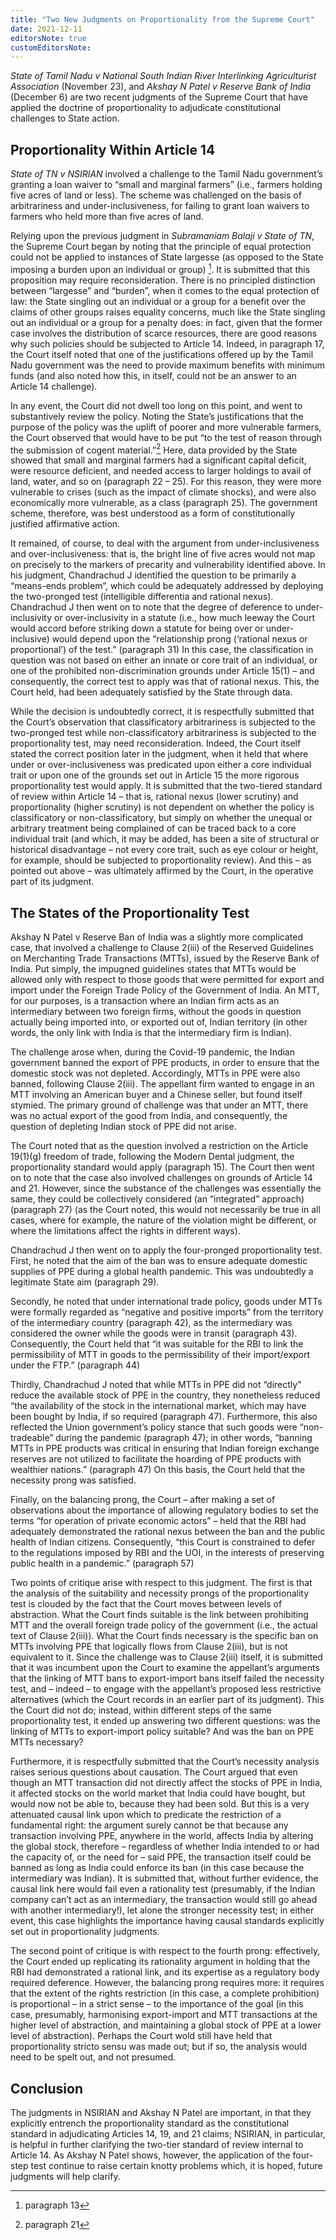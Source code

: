 ```yaml
---
title: "Two New Judgments on Proportionality from the Supreme Court"
date: 2021-12-11
editorsNote: true
customEditorsNote:
---
```


_State of Tamil Nadu v National South Indian River Interlinking Agriculturist Association_ (November 23), and _Akshay N Patel v Reserve Bank of India_ (December 6) are two recent judgments of the Supreme Court that have applied the doctrine of proportionality to adjudicate constitutional challenges to State action.

## Proportionality Within Article 14

_State of TN v NSIRIAN_ involved a challenge to the Tamil Nadu government’s granting a loan waiver to “small and marginal farmers” (i.e., farmers holding five acres of land or less). The scheme was challenged on the basis of arbitrariness and under-inclusiveness, for failing to grant loan waivers to farmers who held more than five acres of land.

Relying upon the previous judgment in _Subramaniam Balaji v State of TN_, the Supreme Court began by noting that the principle of equal protection could not be applied to instances of State largesse (as opposed to the State imposing a burden upon an individual or group) [^1]. It is submitted that this proposition may require reconsideration. There is no principled distinction between “largesse” and “burden”, when it comes to the equal protection of law: the State singling out an individual or a group for a benefit over the claims of other groups raises equality concerns, much like the State singling out an individual or a group for a penalty does: in fact, given that the former case involves the distribution of scarce resources, there are good reasons why such policies should be subjected to Article 14. Indeed, in paragraph 17, the Court itself noted that one of the justifications offered up by the Tamil Nadu government was the need to provide maximum benefits with minimum funds (and also noted how this, in itself, could not be an answer to an Article 14 challenge).

[^1]: paragraph 13

In any event, the Court did not dwell too long on this point, and went to substantively review the policy. Noting the State’s justifications that the purpose of the policy was the uplift of poorer and more vulnerable farmers, the Court observed that would have to be put “to the test of reason through the submission of cogent material.”[^2] Here, data provided by the State showed that small and marginal farmers had a significant capital deficit, were resource deficient, and needed access to larger holdings to avail of land, water, and so on (paragraph 22 – 25). For this reason, they were more vulnerable to crises (such as the impact of climate shocks), and were also economically more vulnerable, as a class (paragraph 25). The government scheme, therefore, was best understood as a form of constitutionally justified affirmative action.

[^2]: paragraph 21

It remained, of course, to deal with the argument from under-inclusiveness and over-inclusiveness: that is, the bright line of five acres would not map on precisely to the markers of precarity and vulnerability identified above. In his judgment, Chandrachud J identified the question to be primarily a “means-ends problem”, which could be adequately addressed by deploying the two-pronged test (intelligible differentia and rational nexus). Chandrachud J then went on to note that the degree of deference to under-inclusivity or over-inclusivity in a statute (i.e., how much leeway the Court would accord before striking down a statute for being over or under-inclusive) would depend upon the “relationship prong (‘rational nexus or proportional’) of the test.” (paragraph 31) In this case, the classification in question was not based on either an innate or core trait of an individual, or one of the prohibited non-discrimination grounds under Article 15(1) – and consequently, the correct test to apply was that of rational nexus. This, the Court held, had been adequately satisfied by the State through data.

While the decision is undoubtedly correct, it is respectfully submitted that the Court’s observation that classificatory arbitrariness is subjected to the two-pronged test while non-classificatory arbitrariness is subjected to the proportionality test, may need reconsideration. Indeed, the Court itself stated the correct position later in the judgment, when it held that where under or over-inclusiveness was predicated upon either a core individual trait or upon one of the grounds set out in Article 15 the more rigorous proportionality test would apply. It is submitted that the two-tiered standard of review within Article 14 – that is, rational nexus (lower scrutiny) and proportionality (higher scrutiny) is not dependent on whether the policy is classificatory or non-classificatory, but simply on whether the unequal or arbitrary treatment being complained of can be traced back to a core individual trait (and which, it may be added, has been a site of structural or historical disadvantage – not every core trait, such as eye colour or height, for example, should be subjected to proportionality review). And this – as pointed out above – was ultimately affirmed by the Court, in the operative part of its judgment.

## The States of the Proportionality Test

Akshay N Patel v Reserve Ban of India was a slightly more complicated case, that involved a challenge to Clause 2(iii) of the Reserved Guidelines on Merchanting Trade Transactions (MTTs), issued by the Reserve Bank of India. Put simply, the impugned guidelines states that MTTs would be allowed only with respect to those goods that were permitted for export and import under the Foreign Trade Policy of the Government of India. An MTT, for our purposes, is a transaction where an Indian firm acts as an intermediary between two foreign firms, without the goods in question actually being imported into, or exported out of, Indian territory (in other words, the only link with India is that the intermediary firm is Indian).

The challenge arose when, during the Covid-19 pandemic, the Indian government banned the export of PPE products, in order to ensure that the domestic stock was not depleted. Accordingly, MTTs in PPE were also banned, following Clause 2(iii). The appellant firm wanted to engage in an MTT involving an American buyer and a Chinese seller, but found itself stymied. The primary ground of challenge was that under an MTT, there was no actual export of the good from India, and consequently, the question of depleting Indian stock of PPE did not arise.

The Court noted that as the question involved a restriction on the Article 19(1)(g) freedom of trade, following the Modern Dental judgment, the proportionality standard would apply (paragraph 15). The Court then went on to note that the case also involved challenges on grounds of Article 14 and 21. However, since the substance of the challenges was essentially the same, they could be collectively considered (an “integrated” approach) (paragraph 27) (as the Court noted, this would not necessarily be true in all cases, where for example, the nature of the violation might be different, or where the limitations affect the rights in different ways).

Chandrachud J then went on to apply the four-pronged proportionality test. First, he noted that the aim of the ban was to ensure adequate domestic supplies of PPE during a global health pandemic. This was undoubtedly a legitimate State aim (paragraph 29).

Secondly, he noted that under international trade policy, goods under MTTs were formally regarded as “negative and positive imports” from the territory of the intermediary country (paragraph 42), as the intermediary was considered the owner while the goods were in transit (paragraph 43). Consequently, the Court held that “it was suitable for the RBI to link the permissibility of MTT in goods to the permissibility of their import/export under the FTP.” (paragraph 44)

Thirdly, Chandrachud J noted that while MTTs in PPE did not “directly” reduce the available stock of PPE in the country, they nonetheless reduced “the availability of the stock in the international market, which may have been bought by India, if so required (paragraph 47). Furthermore, this also reflected the Union government’s policy stance that such goods were “non-tradeable” during the pandemic (paragraph 47); in other words, “banning MTTs in PPE products was critical in ensuring that Indian foreign exchange reserves are not utilized to facilitate the hoarding of PPE products with wealthier nations.” (paragraph 47) On this basis, the Court held that the necessity prong was satisfied.

Finally, on the balancing prong, the Court – after making a set of observations about the importance of allowing regulatory bodies to set the terms “for operation of private economic actors” – held that the RBI had adequately demonstrated the rational nexus between the ban and the public health of Indian citizens. Consequently, “this Court is constrained to defer to the regulations imposed by RBI and the UOI, in the interests of preserving public health in a pandemic.” (paragraph 57)

Two points of critique arise with respect to this judgment. The first is that the analysis of the suitability and necessity prongs of the proportionality test is clouded by the fact that the Court moves between levels of abstraction. What the Court finds suitable is the link between prohibiting MTT and the overall foreign trade policy of the government (i.e., the actual text of Clause 2(iii)). What the Court finds necessary is the specific ban on MTTs involving PPE that logically flows from Clause 2(iii), but is not equivalent to it. Since the challenge was to Clause 2(iii) itself, it is submitted that it was incumbent upon the Court to examine the appellant’s arguments that the linking of MTT bans to export-import bans itself failed the necessity test, and – indeed – to engage with the appellant’s proposed less restrictive alternatives (which the Court records in an earlier part of its judgment). This the Court did not do; instead, within different steps of the same proportionality test, it ended up answering two different questions: was the linking of MTTs to export-import policy suitable? And was the ban on PPE MTTs necessary?

Furthermore, it is respectfully submitted that the Court’s necessity analysis raises serious questions about causation. The Court argued that even though an MTT transaction did not directly affect the stocks of PPE in India, it affected stocks on the world market that India could have bought, but would now not be able to, because they had been sold. But this is a very attenuated causal link upon which to predicate the restriction of a fundamental right: the argument surely cannot be that because any transaction involving PPE, anywhere in the world, affects India by altering the global stock, therefore – regardless of whether India intended to or had the capacity of, or the need for – said PPE, the transaction itself could be banned as long as India could enforce its ban (in this case because the intermediary was Indian). It is submitted that, without further evidence, the causal link here would fail even a rationality test (presumably, if the Indian company can’t act as an intermediary, the transaction would still go ahead with another intermediary!), let alone the stronger necessity test; in either event, this case highlights the importance having causal standards explicitly set out in proportionality judgments.

The second point of critique is with respect to the fourth prong: effectively, the Court ended up replicating its rationality argument in holding that the RBI had demonstrated a rational link, and its expertise as a regulatory body required deference. However, the balancing prong requires more: it requires that the extent of the rights restriction (in this case, a complete prohibition) is proportional – in a strict sense – to the importance of the goal (in this case, presumably, harmonising export-import and MTT transactions at the higher level of abstraction, and maintaining a global stock of PPE at a lower level of abstraction). Perhaps the Court wold still have held that proportionality stricto sensu was made out; but if so, the analysis would need to be spelt out, and not presumed.

## Conclusion

The judgments in NSIRIAN and Akshay N Patel are important, in that they explicitly entrench the proportionality standard as the constitutional standard in adjudicating Articles 14, 19, and 21 claims; NSIRIAN, in particular, is helpful in further clarifying the two-tier standard of review internal to Article 14. As Akshay N Patel shows, however, the application of the four-step test continue to raise certain knotty problems which, it is hoped, future judgments will help clarify.
